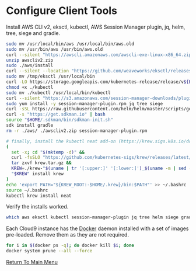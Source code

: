 # Configure Client Tools

Install AWS CLI v2, eksctl, kubectl, AWS Session Manager plugin, jq, helm, tree, siege and gradle.
```bash
sudo mv /usr/local/bin/aws /usr/local/bin/aws.old
sudo mv /usr/bin/aws /usr/bin/aws.old
curl --silent "https://awscli.amazonaws.com/awscli-exe-linux-x86_64.zip" -o "awscliv2.zip"
unzip awscliv2.zip
sudo ./aws/install
curl --silent --location "https://github.com/weaveworks/eksctl/releases/latest/download/eksctl_$(uname -s)_amd64.tar.gz" | tar xz -C /tmp
sudo mv /tmp/eksctl /usr/local/bin
curl -LO https://storage.googleapis.com/kubernetes-release/release/v${EKS_K8S_VERSION}.0/bin/linux/amd64/kubectl
chmod +x ./kubectl
sudo mv ./kubectl /usr/local/bin/kubectl
curl --silent "https://s3.amazonaws.com/session-manager-downloads/plugin/latest/linux_64bit/session-manager-plugin.rpm" -o "session-manager-plugin.rpm"
sudo yum install -y session-manager-plugin.rpm jq tree siege
curl -sSL https://raw.githubusercontent.com/helm/helm/master/scripts/get-helm-3 | bash
curl -s "https://get.sdkman.io" | bash
source "$HOME/.sdkman/bin/sdkman-init.sh"
sdk install gradle
rm -r ./aws/ ./awscliv2.zip session-manager-plugin.rpm

# finally, install the kubectl neat add-on (https://krew.sigs.k8s.io/docs/user-guide/setup/install/ | https://github.com/itaysk/kubectl-neat)
(
  set -x; cd "$(mktemp -d)" &&
  curl -fsSLO "https://github.com/kubernetes-sigs/krew/releases/latest/download/krew.tar.gz" &&
  tar zxvf krew.tar.gz &&
  KREW=./krew-"$(uname | tr '[:upper:]' '[:lower:]')_$(uname -m | sed -e 's/x86_64/amd64/' -e 's/arm.*$/arm/')" &&
  "$KREW" install krew
)
echo 'export PATH="${KREW_ROOT:-$HOME/.krew}/bin:$PATH"' >> ~/.bashrc
source ~/.bashrc
kubectl krew install neat
```

Verify the installs worked.
```bash
which aws eksctl kubectl session-manager-plugin jq tree helm siege gradle
```

Each Cloud9 instance has the [Docker](https://en.wikipedia.org/wiki/Docker_(software)) daemon installed with a set of images pre-loaded. Remove them as they are not required.
```bash
for i in $(docker ps -q); do docker kill $i; done
docker system prune --all --force
```

[Return To Main Menu](/README.md)
